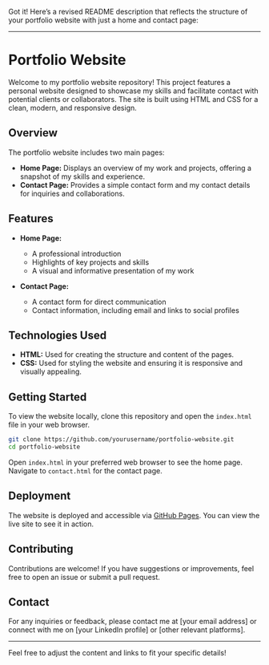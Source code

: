 Got it! Here’s a revised README description that reflects the structure of your portfolio website with just a home and contact page:

---

# Portfolio Website

Welcome to my portfolio website repository! This project features a personal website designed to showcase my skills and facilitate contact with potential clients or collaborators. The site is built using HTML and CSS for a clean, modern, and responsive design.

## Overview

The portfolio website includes two main pages:

- **Home Page:** Displays an overview of my work and projects, offering a snapshot of my skills and experience.
- **Contact Page:** Provides a simple contact form and my contact details for inquiries and collaborations.

## Features

- **Home Page:** 
  - A professional introduction
  - Highlights of key projects and skills
  - A visual and informative presentation of my work

- **Contact Page:**
  - A contact form for direct communication
  - Contact information, including email and links to social profiles

## Technologies Used

- **HTML:** Used for creating the structure and content of the pages.
- **CSS:** Used for styling the website and ensuring it is responsive and visually appealing.

## Getting Started

To view the website locally, clone this repository and open the `index.html` file in your web browser.

```bash
git clone https://github.com/yourusername/portfolio-website.git
cd portfolio-website
```

Open `index.html` in your preferred web browser to see the home page. Navigate to `contact.html` for the contact page.

## Deployment

The website is deployed and accessible via [GitHub Pages](https://yourusername.github.io/portfolio-website). You can view the live site to see it in action.

## Contributing

Contributions are welcome! If you have suggestions or improvements, feel free to open an issue or submit a pull request.


## Contact

For any inquiries or feedback, please contact me at [your email address] or connect with me on [your LinkedIn profile] or [other relevant platforms].

---

Feel free to adjust the content and links to fit your specific details!
